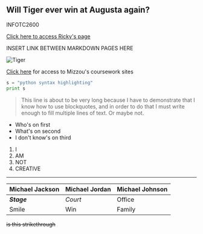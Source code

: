 ## Will Tiger ever win at Augusta again? ##
INFOTC2600

[Click here to access Ricky's page](https://github.com/mychalmasterson/Masterson/blob/master/Ricky.md)


INSERT LINK BETWEEN MARKDOWN PAGES HERE


![Tiger](https://media.golfdigest.com/photos/5aa9c7f93deb813d90b89ab2/1:1/w_768,c_limit/GettyImages-52612402.jpg "Tiger")

[Click here](https://courses.missouri.edu/ "Mizzou") for access to Mizzou's coursework sites

```python
s = "python syntax highlighting"
print s
```

>This line is about to be very long because I have to demonstrate that I know how to use blockquotes, and in order to do that I must write enough to fill multiple lines of text. Or maybe not.

* Who's on first
* What's on second
* I don't know's on third

1. I
2. AM
3. NOT
4. CREATIVE

_____

Michael Jackson |Michael Jordan| Michael Johnson|
--- |---| ---|
***Stage*** |*Court* |Office|
Smile| Win |Family|

~~is this strikethrough~~
